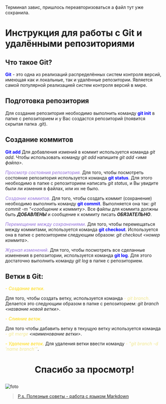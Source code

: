 Терминал завис, пришлось переавторизоваться а файл тут уже сохранила. 
# Инструкция для работы с Git и удалёнными репозиториями

## Что такое Git?
<span style="color:blue">**Git**</span> - это одна из реализаций распределённых систем контроля версий, имеющая как и локальные, так и удалённые репозитории. Является самой популярной реализацией систем контроля версий в мире.

## Подготовка репозитория

Для создание репозитория необходимо выполнить команду <span style="color:blue">**git init**</span> в папке с репозиторием и у Вас создастся репозиторий (появится скрытая папка .git).

## Создание коммитов

<span style="color:blue">**Git add**</span>
Для добавления измений в коммит используется команда *git add*. Чтобы использовать команду *git add* напишите *git add <имя файла>*.

<span style="color:MediumPurple">*Просмотр состояния репозитория.*</span>
Для того, чтобы посмотреть состояние репозитория используется команда <span style="color:blue">**git status**</span>. Для этого необходимо в папке с репозиторием написать *git status*, и Вы увидите были ли измения в файлах, или их не было.

<span style="color:MediumPurple">*Создание коммитов*.</span>
Для того, чтобы создать коммит (сохранение) необходимо выполнить команду <span style="color:blue">**git commit**</span>. Выполняется она так: *git commit -m "<сообщение к коммиту>*. Все файлы для коммита должны быть ***ДОБАВЛЕНЫ*** и сообщение к коммиту писать ***ОБЯЗАТЕЛЬНО***.

<span style="color:MediumPurple">*Перемещение между сохранениями*.</span>
Для того, чтобы перемещаться между коммитами, используется команда <span style="color:blue">**git checkout**</span>. Используется она в папке с репозиторием следующим образом: *git checkout <номер коммита>*.

<span style="color:MediumPurple">*Журнал изменений*.</span>
Для того, чтобы посмотреть все сделанные изменения в репозитории, используется команда <span style="color:blue">**git log**</span>. Для этого достаточно выполнить команду *git log* в папке с репозиторием.

## Ветки в Git:
<span style="color:Gold">- *Создание ветки*.</span>

Для того, чтобы создать ветку, используется команда <span style="color:Khaki">- *git branch*.</span> Делается это следующим образом в папке с репозиторием: *git branch <название новой ветки>*.

<span style="color:Gold">- *Слияние веток*.</span>

Для того чтобы дабавить ветку в текущую ветку используется команда <span style="color:Khaki">- *git merge</span>  <наименование ветки>*.

<span style="color:Gold">- *Удаление веток*.</span>
Для удаления ветки ввести команду <span style="color:Khaki">- *"git branch -d 'name branch'"*</span>.

# <p style="text-align: center;"> Спасибо за просмотр!</p>
![foto](https://klike.net/uploads/posts/2019-06/1560329641_2.jpg)

> [P.s. Полезные советы - работа с языком Markdown](https://lifehacker.ru/chto-takoe-markdown/)
